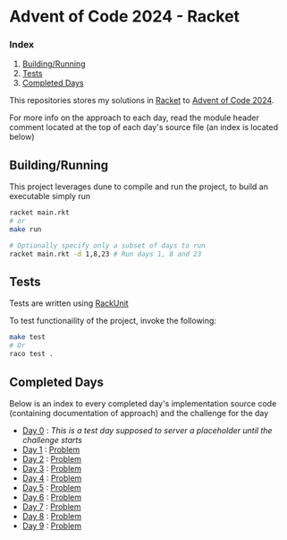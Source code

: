 # Advent of Code 2024 - Racket

### Index

1. [Building/Running](#Buidling/Running)
2. [Tests](#Tests)
3. [Completed Days](#Completed-Days)

This repositories stores my solutions in [Racket](https://racket-lang.org/) to [Advent of Code 2024](https://adventofcode.com/2024).

For more info on the approach to each day,
read the module header comment located at the top of each day's source file 
(an index is located below)


## Building/Running

This project leverages dune to compile and run the project, to build an executable simply run

```bash
racket main.rkt
# or
make run

# Optionally specify only a subset of days to run
racket main.rkt -d 1,8,23 # Run days 1, 8 and 23
```

## Tests

Tests are written using [RackUnit](https://docs.racket-lang.org/rackunit/)

To test functionaility of the project, invoke the following:

```bash
make test
# Or
raco test .
```

## Completed Days

Below is an index to every completed day's implementation source code (containing documentation of approach) and the challenge for the day

- [Day 0](private/days/00.rkt) : *This is a test day supposed to server a placeholder until the challenge starts*
- [Day 1](private/days/01.rkt) : [Problem](https://adventofcode.com/2024/day/1)
- [Day 2](private/days/02.rkt) : [Problem](https://adventofcode.com/2024/day/2)
- [Day 3](private/days/03.rkt) : [Problem](https://adventofcode.com/2024/day/3)
- [Day 4](private/days/04.rkt) : [Problem](https://adventofcode.com/2024/day/4)
- [Day 5](private/days/05.rkt) : [Problem](https://adventofcode.com/2024/day/5)
- [Day 6](private/days/06.rkt) : [Problem](https://adventofcode.com/2024/day/6)
- [Day 7](private/days/07.rkt) : [Problem](https://adventofcode.com/2024/day/7)
- [Day 8](private/days/08.rkt) : [Problem](https://adventofcode.com/2024/day/8)
- [Day 9](private/days/09.rkt) : [Problem](https://adventofcode.com/2024/day/9)
<!-- - [Day 10](private/days/10.rkt) : [Problem](https://adventofcode.com/2024/day/10) -->
<!-- - [Day 11](private/days/11.rkt) : [Problem](https://adventofcode.com/2024/day/11) -->
<!-- - [Day 12](private/days/12.rkt) : [Problem](https://adventofcode.com/2024/day/12) -->
<!-- - [Day 13](private/days/13.rkt) : [Problem](https://adventofcode.com/2024/day/13) -->
<!-- - [Day 14](private/days/14.rkt) : [Problem](https://adventofcode.com/2024/day/14) -->
<!-- - [Day 15](private/days/15.rkt) : [Problem](https://adventofcode.com/2024/day/15) -->
<!-- - [Day 16](private/days/16.rkt) : [Problem](https://adventofcode.com/2024/day/16) -->
<!-- - [Day 17](private/days/17.rkt) : [Problem](https://adventofcode.com/2024/day/17) -->
<!-- - [Day 18](private/days/18.rkt) : [Problem](https://adventofcode.com/2024/day/18) -->
<!-- - [Day 19](private/days/19.rkt) : [Problem](https://adventofcode.com/2024/day/19) -->
<!-- - [Day 20](private/days/20.rkt) : [Problem](https://adventofcode.com/2024/day/20) -->
<!-- - [Day 21](private/days/21.rkt) : [Problem](https://adventofcode.com/2024/day/21) -->
<!-- - [Day 22](private/days/22.rkt) : [Problem](https://adventofcode.com/2024/day/22) -->
<!-- - [Day 22](private/days/23.rkt) : [Problem](https://adventofcode.com/2024/day/23) -->
<!-- - [Day 22](private/days/24.rkt) : [Problem](https://adventofcode.com/2024/day/24) -->
<!-- - [Day 22](private/days/25.rkt) : [Problem](https://adventofcode.com/2024/day/25) -->
